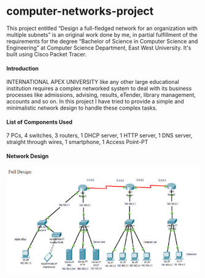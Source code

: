 # computer-networks-project
This project entitled “Design a full-fledged network for an organization with multiple subnets” is an original work done by me, in partial fulfillment of the requirements for the degree “Bachelor of Science in Computer Science and Engineering” at Computer Science Department, East West University. It's built using Cisco Packet Tracer.

#### Introduction
INTERNATIONAL APEX UNIVERSITY like any other large educational institution requires a complex networked system to deal with its business processes like admissions, advising, results, eTender, library management, accounts and so on. In this project I have tried to provide a simple and minimalistic network design to handle these complex tasks.

#### List of Components Used
7 PCs, 4 switches, 3 routers, 1 DHCP server, 1 HTTP server, 1 DNS server, straight through wires, 1 smartphone, 1 Access Point-PT

#### Network Design
![Network Design](design.png)

